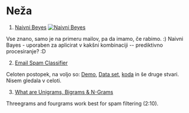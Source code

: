 # Neža #
1. [Naivni Beyes](https://www.youtube.com/watch?v=O2L2Uv9pdDA)
[![Naivni Beyes](https://miro.medium.com/max/600/1*aFhOj7TdBIZir4keHMgHOw.png)](https://www.youtube.com/watch?v=O2L2Uv9pdDA)

Vse znano, samo je na primeru mailov, pa da imamo, če rabimo. :)
Naivni Bayes - uporaben za aplicirat v kakšni kombinaciji -- prediktivno procesiranje? :D

2. [Email Spam Classifier](https://www.youtube.com/watch?v=YncZ0WwxyzU)

Celoten postopek, na voljo so: [Demo](https://esc-campusx.herokuapp.com/), [Data set](https://www.kaggle.com/uciml/sms-spam-collection-dataset), [koda](https://github.com/campusx-official/sms-spam-classifier)
in še druge stvari. Nisem gledala v celoti.

3. [What are Unigrams, Bigrams & N-Grams](https://www.youtube.com/watch?v=MZIm_5NN3MY)

Threegrams and fourgrams work best for spam filtering (2:10).
